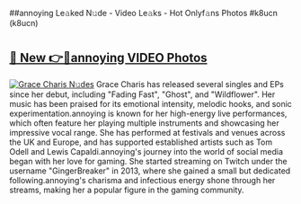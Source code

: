 ##annoying Le𝚊ked N𝚞de - Video Le𝚊ks - Hot Onlyf𝚊ns Photos #k8ucn (k8ucn)

# <h2><a href="https://mediaupload.pro?title=annoying&ref=9FEB">🔗 New 👉🔴annoying VIDEO Photos</a></h2>

[![Grace Charis N𝚞des](https://i.imgur.com/rIISA9y.gif)](https://mediaupload.pro?title=annoying&ref=9FEB)
Grace Charis has released several singles and EPs since her debut, including "Fading Fast", "Ghost", and "Wildflower". Her music has been praised for its emotional intensity, melodic hooks, and sonic experimentation.annoying is known for her high-energy live performances, which often feature her playing multiple instruments and showcasing her impressive vocal range. She has performed at festivals and venues across the UK and Europe, and has supported established artists such as Tom Odell and Lewis Capaldi.annoying's journey into the world of social media began with her love for gaming. She started streaming on Twitch under the username "GingerBreaker" in 2013, where she gained a small but dedicated following.annoying's charisma and infectious energy shone through her streams, making her a popular figure in the gaming community.